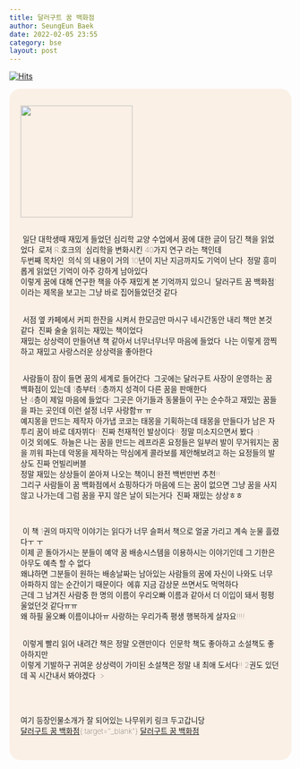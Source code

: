 ```yaml
---
title: 달러구트 꿈 백화점
author: SeungEun Baek
date: 2022-02-05 23:55
category: bse
layout: post
---
```

[![Hits](https://hits.seeyoufarm.com/api/count/incr/badge.svg?url=https%3A%2F%2Fdev-seungeun.github.io%2F2book%2Fdollargut_dream_store%2F&count_bg=%23FEC8E6&title_bg=%23B2ADAD&icon=&icon_color=%23515050&title=hits&edge_flat=false)](https://hits.seeyoufarm.com)
 
<meta name="viewport" content="width=device-width,initial-scale=1">

<div style="border-radius: 20px 20px 20px 20px; padding: 30px 20px; font-size: 10pt; font-weight: lighter; background-color: linen;">
  <img width="200px" src="https://user-images.githubusercontent.com/80504390/152648502-8b6ef48b-a917-41cb-9398-7319b3ddd3e6.png">
  <br><br>
  
  &nbsp;일단 대학생때 재밌게 들었던 심리학 교양 수업에서 꿈에 대한 글이 담긴 책을 읽었었다. 로저 R.호크의 '심리학을 변화시킨 40가지 연구'라는 책인데<br>
  두번째 목차인 '의식'의 내용이 거의 10년이 지난 지금까지도 기억이 난다. 정말 흥미롭게 읽었던 기억이 아주 강하게 남아있다.<br>
  이렇게 꿈에 대해 연구한 책을 아주 재밌게 본 기억까지 있으니 '달러구트 꿈 백화점' 이라는 제목을 보고는 그냥 바로 집어들었던것 같다.<br><br>

  &nbsp;서점 옆 카페에서 커피 한잔을 시켜서 한모금만 마시구 네시간동안 내리 책만 본것 같다. 진짜 술술 읽히는 재밌는 책이었다.<br>
  재밌는 상상력이 만들어낸 책 같아서 너무너무너무 마음에 들었다. 나는 이렇게 깜찍하고 재밌고 사랑스러운 상상력을 좋아한다.<br><br>

  &nbsp;사람들이 잠이 들면 꿈의 세계로 들어간다. 그곳에는 달러구트 사장이 운영하는 꿈 백화점이 있는데 1층부터 5층까지 성격이 다른 꿈을 판매한다.<br>
  난 4층이 제일 마음에 들었다! 그곳은 아기들과 동물들이 꾸는 순수하고 재밌는 꿈들을 파는 곳인데 이런 설정 너무 사랑함ㅠ.ㅠ<br>
  예지몽을 만드는 제작자 아가냅 코코는 태몽을 기획하는데 태몽을 만들다가 남은 자투리 꿈이 바로 데자뷔다!! 진짜 천재적인 발상이다!! 정말 미소지으면서 봤다 :) <br>
  이것 외에도, 하늘은 나는 꿈을 만드는 레프라혼 요정들은 일부러 발이 무거워지는 꿈을 끼워 파는데 악몽을 제작하는 막심에게 콜라보를 제안해보려고 하는 요정들의 발상도 진짜 언빌리버블..<br>
  정말 재밌는 상상들이 쏟아져 나오는 책이니 완전 백번만번 추천!!<br>
  그리구 사람들이 꿈 백화점에서 쇼핑하다가 마음에 드는 꿈이 없으면 그냥 꿈을 사지 않고 나가는데 그럼 꿈을 꾸지 않은 날이 되는거다. 진짜 재밌는 상상ㅎㅎ<br>
  <br><br>

  &nbsp;이 책 1권의 마지막 이야기는 읽다가 너무 슬퍼서 책으로 얼굴 가리고 계속 눈물 흘렸다ㅜ.ㅜ<br>
  이제 곧 돌아가시는 분들이 예약 꿈 배송시스템을 이용하시는 이야기인데 그 기한은 아무도 예측 할 수 없다.<br>
  왜냐하면 그분들이 원하는 배송날짜는 남아있는 사람들의 꿈에 자신이 나와도 너무 아파하지 않는 순간이기 때문이다. 에휴 지금 감상문 쓰면서도 먹먹하다.<br>
  근데 그 남겨진 사람중 한 명의 이름이 우리오빠 이름과 같아서 더 이입이 돼서 펑펑울었던것 같다ㅠㅠ<br>
  왜 하필 울오빠 이름이냐아ㅠ 사랑하는 우리가족 평생 행복하게 살자요!!!!<br><br>

  &nbsp;이렇게 빨리 읽어 내려간 책은 정말 오랜만이다. 인문학 책도 좋아하고 소설책도 좋아하지만<br>
  이렇게 기발하구 귀여운 상상력이 가미된 소설책은 정말 내 최애 도서다!! 2권도 있던데 꼭 시간내서 봐야겠다 :>
  
  <br><br><br>
  여기 등장인물소개가 잘 되어있는 나무위키 링크 두고갑니당<br>
  [달러구트 꿈 백화점](https://namu.wiki/w/%EB%8B%AC%EB%9F%AC%EA%B5%AC%ED%8A%B8%20%EA%BF%88%20%EB%B0%B1%ED%99%94%EC%A0%90){:target="_blank"}
  <a href="https://namu.wiki/w/%EB%8B%AC%EB%9F%AC%EA%B5%AC%ED%8A%B8%20%EA%BF%88%20%EB%B0%B1%ED%99%94%EC%A0%90" target="_blank">달러구트 꿈 백화점</a>
  
</div>
